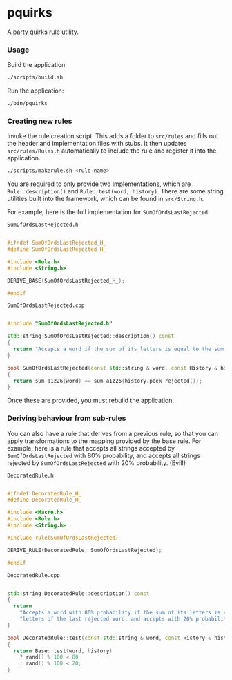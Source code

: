 # pquirks

A party quirks rule utility.

### Usage

Build the application:

```sh
./scripts/build.sh
```

Run the application:

```sh
./bin/pquirks
```

### Creating new rules

Invoke the rule creation script. This adds a folder to `src/rules` and fills out the header and implementation
files with stubs. It then updates `src/rules/Rules.h` automatically to include the rule and register it into
the application.

```sh
./scripts/makerule.sh <rule-name>
```

You are required to only provide two implementations, which are `Rule::description()` and `Rule::test(word, history)`.
There are some string utilities built into the framework, which can be found in `src/String.h`.

For example, here is the full implementation for `SumOfOrdsLastRejected`:

`SumOfOrdsLastRejected.h`

```c++

#ifndef SumOfOrdsLastRejected_H_
#define SumOfOrdsLastRejected_H_

#include <Rule.h>
#include <String.h>

DERIVE_BASE(SumOfOrdsLastRejected_H_);

#endif

```

`SumOfOrdsLastRejected.cpp`

```c++

#include "SumOfOrdsLastRejected.h"

std::string SumOfOrdsLastRejected::description() const
{
  return "Accepts a word if the sum of its letters is equal to the sum of the letters of the last rejected word.";
}

bool SumOfOrdsLastRejected(const std::string & word, const History & history) const
{
  return sum_a1z26(word) == sum_a1z26(history.peek_rejected());
}

```

Once these are provided, you must rebuild the application.

### Deriving behaviour from sub-rules

You can also have a rule that derives from a previous rule, so that you can apply transformations to the mapping
provided by the base rule. For example, here is a rule that accepts all strings accepted by `SumOfOrdsLastRejected`
with 80% probability, and accepts all strings rejected by `SumOfOrdsLastRejected` with 20% probability. (Evil!)

`DecoratedRule.h`

```c++

#ifndef DecoratedRule_H_
#define DecoratedRule_H_

#include <Macro.h>
#include <Rule.h>
#include <String.h>

#include rule(SumOfOrdsLastRejected)

DERIVE_RULE(DecoratedRule, SumOfOrdsLastRejected);

#endif

```

`DecoratedRule.cpp`

```c++ 

std::string DecoratedRule::description() const
{
  return 
    "Accepts a word with 80% probability if the sum of its letters is equal to the sum of the " 
    "letters of the last rejected word, and accepts with 20% probability otherwise.";
}

bool DecoratedRule::test(const std::string & word, const History & history) const
{
  return Base::test(word, history)
    ? rand() % 100 < 80
    : rand() % 100 < 20;
}

```
